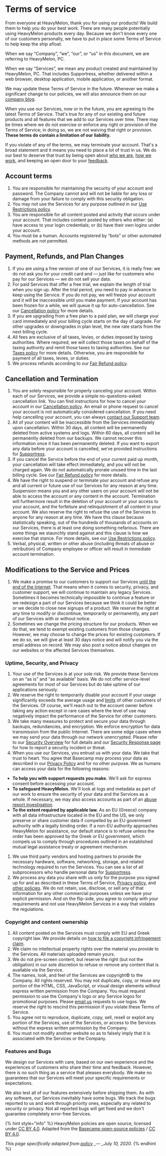 # Terms of service

From everyone at HeavyMelon, thank you for using our products! We build them to help you do your best work. There are many people potentially using HeavyMelon products every day. Because we don't know every one of our customers personally, we have to put in place some Terms of Service to help keep the ship afloat.

When we say “Company”, “we”, “our”, or “us” in this document, we are referring to HeavyMelon, PC.

When we say “Services”, we mean any product created and maintained by HeavyMelon, PC. That includes Supportress, whether delivered within a web browser, desktop application, mobile application, or another format.

We may update these Terms of Service in the future. Whenever we make a significant change to our policies, we will also announce them on our [company blog](https://heavymelon.blog).

When you use our Services, now or in the future, you are agreeing to the latest Terms of Service. That's true for any of our existing and future products and all features that we add to our Services over time. There may be times where we do not exercise or enforce any right or provision of the Terms of Service; in doing so, we are not waiving that right or provision. **These terms do contain a limitation of our liability.**

If you violate of any of the terms, we may terminate your account. That's a broad statement and it means you need to place a lot of trust in us. We do our best to deserve that trust by being open about [who we are](../../company/about.md), [how we work](../../company/handbook.md), and keeping an open door to your [feedback](mailto:support@heavymelon.com).

## Account terms

1. You are responsible for maintaining the security of your account and password. The Company cannot and will not be liable for any loss or damage from your failure to comply with this security obligation.
2. You may not use the Services for any purpose outlined in our [Use Restrictions policy](../use-restrictions.md).
3. You are responsible for all content posted and activity that occurs under your account. That includes content posted by others who either: \(a\) have access to your login credentials; or \(b\) have their own logins under your account.
4. You must be a human. Accounts registered by “bots” or other automated methods are not permitted.

## Payment, Refunds, and Plan Changes

1. If you are using a free version of one of our Services, it is really free: we do not ask you for your credit card and — just like for customers who pay for our Services — we do not sell your data.
2. For paid Services that offer a free trial, we explain the length of trial when you sign up. After the trial period, you need to pay in advance to keep using the Service. If you do not pay, we will freeze your account and it will be inaccessible until you make payment. If your account has been frozen for a while, we will queue it up for auto-cancellation. See our [Cancellation policy](../cancellation-policy.md) for more details.
3. If you are upgrading from a free plan to a paid plan, we will charge your card immediately and your billing cycle starts on the day of upgrade. For other upgrades or downgrades in plan level, the new rate starts from the next billing cycle.
4. All fees are exclusive of all taxes, levies, or duties imposed by taxing authorities. Where required, we will collect those taxes on behalf of the taxing authority and remit those taxes to taxing authorities. See our [Taxes policy](../taxes.md) for more details. Otherwise, you are responsible for payment of all taxes, levies, or duties.
5. We process refunds according to our [Fair Refund policy](../refund-policy.md).

## Cancellation and Termination

1. You are solely responsible for properly canceling your account. Within each of our Services, we provide a simple no-questions-asked cancellation link. You can find instructions for how to cancel your account in our [Cancellation policy](../cancellation-policy.md). An email or phone request to cancel your account is not automatically considered cancellation. If you need help cancelling your account, you can always [contact our Support team](mailto:support@heavymelon.com).
2. All of your content will be inaccessible from the Services immediately upon cancellation. Within 30 days, all content will be permanently deleted from active systems and logs. Within 60 days, all content will be permanently deleted from our backups. We cannot recover this information once it has been permanently deleted. If you want to export any data before your account is cancelled, we‘ve provided instructions for [Supportress](../../account/export-your-data.md).
3. If you cancel the Service before the end of your current paid up month, your cancellation will take effect immediately, and you will not be charged again. We do not automatically prorate unused time in the last billing cycle. See our [Fair Refund policy](../refund-policy.md) for more details.
4. We have the right to suspend or terminate your account and refuse any and all current or future use of our Services for any reason at any time. Suspension means you and any other users on your account will not be able to access the account or any content in the account. Termination will furthermore result in the deletion of your account or your access to your account, and the forfeiture and relinquishment of all content in your account. We also reserve the right to refuse the use of the Services to anyone for any reason at any time. We have this clause because statistically speaking, out of the hundreds of thousands of accounts on our Services, there is at least one doing something nefarious. There are some things we staunchly stand against and this clause is how we exercise that stance. For more details, see our [Use Restrictions policy](../use-restrictions.md).
5. Verbal, physical, written or other abuse \(including threats of abuse or retribution\) of Company employee or officer will result in immediate account termination.

## Modifications to the Service and Prices

1. We make a promise to our customers to support our Services [until the end of the Internet](../until-the-end-of-the-internet.md). That means when it comes to security, privacy, and customer support, we will continue to maintain any legacy Services. Sometimes it becomes technically impossible to continue a feature or we redesign a part of our Services because we think it could be better or we decide to close new signups of a product. We reserve the right at any time to modify or discontinue, temporarily or permanently, any part of our Services with or without notice.
2. Sometimes we change the pricing structure for our products. When we do that, we tend to exempt existing customers from those changes. However, we may choose to change the prices for existing customers. If we do so, we will give at least 30 days notice and will notify you via the email address on record. We may also post a notice about changes on our websites or the affected Services themselves.

### Uptime, Security, and Privacy

1. Your use of the Services is at your sole risk. We provide these Services on an “as is” and “as available” basis. We do not offer service-level agreements for most of our Services but do take uptime of our applications seriously.
2. We reserve the right to temporarily disable your account if your usage significantly exceeds the average usage and [limits](limits.md) of other customers of the Services. Of course, we'll reach out to the account owner before taking any action except in rare cases where the level of use may negatively impact the performance of the Service for other customers.
3. We take many measures to protect and secure your data through backups, redundancies, and encryption. We enforce encryption for data transmission from the public Internet. There are some edge cases where we may send your data through our network unencrypted. Please refer to our [Security Overview](../security-overview.md) for full details and our [Security Response page](https://github.com/basecamp/policies/blob/a88ad6072382ec404652568efc29495cb84202e5/security/response/index.md) for how to report a security incident or threat.
4. When you use our Services, you entrust us with your data. We take that trust to heart. You agree that Basecamp may process your data as described in our [Privacy Policy](https://github.com/basecamp/policies/blob/a88ad6072382ec404652568efc29495cb84202e5/privacy/index.md) and for no other purpose. We as humans can access your data for the following reasons:

* **To help you with support requests you make.** We'll ask for express consent before accessing your account.
* **To safeguard HeavyMelon.** We'll look at logs and metadata as part of our work to ensure the security of your data and the Services as a whole. If necessary, we may also access accounts as part of an [abuse report investigation](../how-we-handle-abusive-usage.md).
* **To the extent required by applicable law.** As an EU \(Greece\) company with all data infrastructure located in the EU and the US, we only preserve or share customer data if compelled by an EU government authority with a legally binding order. If a non-EU authority approaches HeavyMelon for assistance, our default stance is to refuse unless the order has been approved by the Greek or EU government, which compels us to comply through procedures outlined in an established mutual legal assistance treaty or agreement mechanism.

1. We use third party vendors and hosting partners to provide the necessary hardware, software, networking, storage, and related technology required to run the Services. You can see a list of all subprocessors who handle personal data for [Supportress](../privacy-policy/supportress-subprocessors.md).
2. We process any data you share with us only for the purpose you signed up for and as described in these Terms of Service, [Privacy policy](../privacy-policy/), and [other policies](../policies.md). We do not retain, use, disclose, or sell any of that information for any other commercial purposes unless we have your explicit permission. And on the flip-side, you agree to comply with your requirements and not use HeavyMelon Services in a way that violates the regulations.

### Copyright and content ownership

1. All content posted on the Services must comply with EU and Greek copyright law. We provide details on [how to file a copyright infringement claim](../copyright-infringement-claims.md).
2. We claim no intellectual property rights over the material you provide to the Services. All materials uploaded remain yours.
3. We do not pre-screen content, but reserve the right \(but not the obligation\) in our sole discretion to refuse or remove any content that is available via the Service.
4. The names, look, and feel of the Services are copyright© to the Company. All rights reserved. You may not duplicate, copy, or reuse any portion of the HTML, CSS, JavaScript, or visual design elements without express written permission from the Company. You must request permission to use the Company's logo or any Service logos for promotional purposes. Please [email us](mailto:support@heavymelon.com) requests to use logos. We reserve the right to rescind this permission if you violate these Terms of Service.
5. You agree not to reproduce, duplicate, copy, sell, resell or exploit any portion of the Services, use of the Services, or access to the Services without the express written permission by the Company.
6. You must not modify another website so as to falsely imply that it is associated with the Services or the Company.

### Features and Bugs

We design our Services with care, based on our own experience and the experiences of customers who share their time and feedback. However, there is no such thing as a service that pleases everybody. We make no guarantees that our Services will meet your specific requirements or expectations.

We also test all of our features extensively before shipping them. As with any software, our Services inevitably have some bugs. We track the bugs reported to us and work through priority ones, especially any related to security or privacy. Not all reported bugs will get fixed and we don't guarantee completely error-free Services.

{% hint style="info" %}
HeavyMelon policies are open source, licensed under [CC BY 4.0](https://creativecommons.org/licenses/by/4.0/). Adapted from the [Basecamp open-source policies](https://github.com/basecamp/policies) / [CC BY 4.0](https://creativecommons.org/licenses/by/4.0/).

_This page specifically adapted from_ [_policy_](https://github.com/basecamp/policies/blob/a88ad6072382ec404652568efc29495cb84202e5/terms/index.md) _\_— \_July 10, 2020._
{% endhint %}

